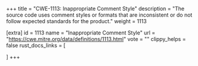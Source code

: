 +++
title = "CWE-1113: Inappropriate Comment Style"
description	= "The source code uses comment styles or formats that are inconsistent or do not follow expected standards for the product."
weight = 1113

[extra]
id = 1113
name = "Inappropriate Comment Style"
url = "https://cwe.mitre.org/data/definitions/1113.html"
vote = ""
clippy_helps = false
rust_docs_links = [
	
]
+++

